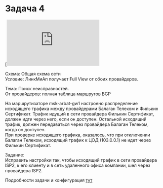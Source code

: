 # Задача 4

[![](https://dan4i4ek.info/src/58.html)

Схема: Общая схема сети  
Условие: ЛинкМиАп получает Full View от обоих провайдеров.

Тема: Поиск неисправностей.  
От провайдеров: полная таблица маршрутов BGP

На маршрутизаторе msk-arbat-gw1 настроено распределение исходящего трафика между провайдерами Балаган Телеком и Филькин Сертификат. Трафик идущий в сети провайдера Филькин Сертификат, должен идти через него, если он доступен. Остальной исходящий трафик, должен передаваться через провайдера Балаган Телеком, когда он доступен.  
При проверке исходящего трафика, оказалось, что при отключении Балаган Телеком, исходящий трафик к ЦОД \(103.0.0.1\) не идет через Филькин Сертификат.

Задание:  
Исправить настройки так, чтобы исходящий трафик в сети провайдера ISP2, к его клиенту и в сеть удаленного офиса компании, шел через провайдера ISP2.

Подробности задачи и конфигурация [тут](https://linkmeup.ru/blog/58.html)

